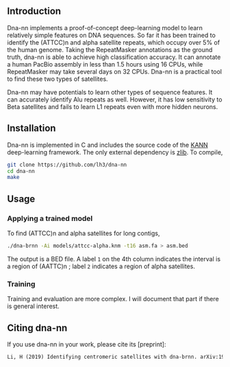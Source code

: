 ## Introduction

Dna-nn implements a proof-of-concept deep-learning model to learn relatively
simple features on DNA sequences. So far it has been trained to identify the
(ATTCC)n and alpha satellite repeats, which occupy over 5% of the human genome.
Taking the RepeatMasker annotations as the ground truth, dna-nn is able to
achieve high classification accuracy. It can annotate a human PacBio assembly
in less than 1.5 hours using 16 CPUs, while RepeatMasker may take several days
on 32 CPUs. Dna-nn is a practical tool to find these two types of
satellites.

Dna-nn may have potentials to learn other types of sequence features. It can
accurately identify Alu repeats as well. However, it has low sensitivity to
Beta satellites and fails to learn L1 repeats even with more hidden neurons.


## Installation

Dna-nn is implemented in C and includes the source code of the [KANN][kann]
deep-learning framework. The only external dependency is [zlib][zlib]. To
compile,
```sh
git clone https://github.com/lh3/dna-nn
cd dna-nn
make
```


## Usage

### Applying a trained model

To find (ATTCC)n and alpha satellites for long contigs,
```sh
./dna-brnn -Ai models/attcc-alpha.knm -t16 asm.fa > asm.bed
```
The output is a BED file. A label `1` on the 4th column indicates the interval
is a region of (AATTC)n ; label `2` indicates a region of alpha satellites.

### Training

Training and evaluation are more complex. I will document that part if there is
general interest.


## Citing dna-nn

If you use dna-nn in your work, please cite its [preprint]:
```txt
Li, H (2019) Identifying centromeric satellites with dna-brnn. arXiv:1901.07327.
```

[zlib]: https://zlib.net/
[kann]: https://github.com/attractivechaos/kann
[pub]: https://arxiv.org/abs/1901.07327
